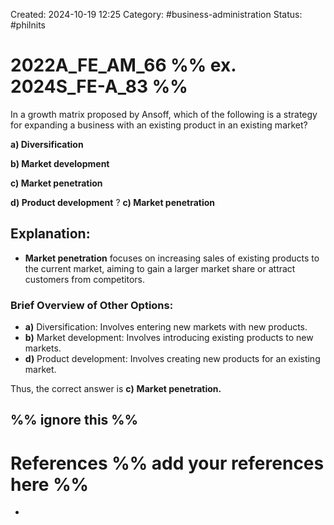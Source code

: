 Created: 2024-10-19 12:25
Category: #business-administration
Status: #philnits


# 2022A_FE_AM_66 %% ex. 2024S_FE-A_83 %%

In a growth matrix proposed by Ansoff, which of the following is a strategy for expanding a business with an existing product in an existing market? 

**a) Diversification** 

**b) Market development** 

**c) Market penetration** 

**d) Product development**
? 
**c) Market penetration** 

## **Explanation:**

- **Market penetration** focuses on increasing sales of existing products to the current market, aiming to gain a larger market share or attract customers from competitors.

### Brief Overview of Other Options:

- **a)** Diversification: Involves entering new markets with new products.
- **b)** Market development: Involves introducing existing products to new markets.
- **d)** Product development: Involves creating new products for an existing market.

Thus, the correct answer is **c)** **Market penetration.**




%% ignore this %%
---









# References %% add your references here %%
- 